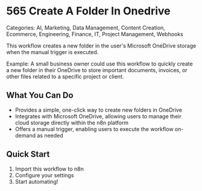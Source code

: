 # 565 Create A Folder In Onedrive

Categories: AI, Marketing, Data Management, Content Creation, Ecommerce, Engineering, Finance, IT, Project Management, Webhooks

This workflow creates a new folder in the user's Microsoft OneDrive storage when the manual trigger is executed.

Example: A small business owner could use this workflow to quickly create a new folder in their OneDrive to store important documents, invoices, or other files related to a specific project or client.

## What You Can Do
- Provides a simple, one-click way to create new folders in OneDrive
- Integrates with Microsoft OneDrive, allowing users to manage their cloud storage directly within the n8n platform
- Offers a manual trigger, enabling users to execute the workflow on-demand as needed

## Quick Start
1. Import this workflow to n8n
2. Configure your settings
3. Start automating!



